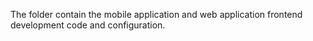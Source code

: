 The folder contain the mobile application and web application frontend development code and configuration.